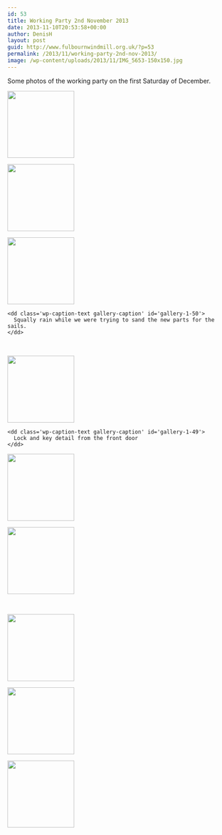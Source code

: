 ```yaml
---
id: 53
title: Working Party 2nd November 2013
date: 2013-11-10T20:53:58+00:00
author: DenisH
layout: post
guid: http://www.fulbournwindmill.org.uk/?p=53
permalink: /2013/11/working-party-2nd-nov-2013/
image: /wp-content/uploads/2013/11/IMG_5653-150x150.jpg
---
```

Some photos of the working party on the first Saturday of December.
<!--break-->
<div id='gallery-1' class='gallery galleryid-53 gallery-columns-3 gallery-size-thumbnail'>
  <dl class='gallery-item'>
    <dt class='gallery-icon landscape'>
      <a href='http://www.fulbournwindmill.org.uk/img_0862/'><img width="150" height="150" src="http://www.fulbournwindmill.org.uk/wp-content/uploads/2013/11/IMG_0862-150x150.jpg" class="attachment-thumbnail size-thumbnail" alt="" /></a>
    </dt>
  </dl>
  
  <dl class='gallery-item'>
    <dt class='gallery-icon landscape'>
      <a href='http://www.fulbournwindmill.org.uk/img_0861/'><img width="150" height="150" src="http://www.fulbournwindmill.org.uk/wp-content/uploads/2013/11/IMG_0861-150x150.jpg" class="attachment-thumbnail size-thumbnail" alt="" /></a>
    </dt>
  </dl>
  
  <dl class='gallery-item'>
    <dt class='gallery-icon portrait'>
      <a href='http://www.fulbournwindmill.org.uk/img_0857/'><img width="150" height="150" src="http://www.fulbournwindmill.org.uk/wp-content/uploads/2013/11/IMG_0857-150x150.jpg" class="attachment-thumbnail size-thumbnail" alt="" aria-describedby="gallery-1-50" /></a>
    </dt>
    
    <dd class='wp-caption-text gallery-caption' id='gallery-1-50'>
      Squally rain while we were trying to sand the new parts for the sails.
    </dd>
  </dl>
  
  <br style="clear: both" />
  
  <dl class='gallery-item'>
    <dt class='gallery-icon portrait'>
      <a href='http://www.fulbournwindmill.org.uk/img_0855/'><img width="150" height="150" src="http://www.fulbournwindmill.org.uk/wp-content/uploads/2013/11/IMG_0855-150x150.jpg" class="attachment-thumbnail size-thumbnail" alt="" aria-describedby="gallery-1-49" /></a>
    </dt>
    
    <dd class='wp-caption-text gallery-caption' id='gallery-1-49'>
      Lock and key detail from the front door
    </dd>
  </dl>
  
  <dl class='gallery-item'>
    <dt class='gallery-icon portrait'>
      <a href='http://www.fulbournwindmill.org.uk/img_0852/'><img width="150" height="150" src="http://www.fulbournwindmill.org.uk/wp-content/uploads/2013/11/IMG_0852-150x150.jpg" class="attachment-thumbnail size-thumbnail" alt="" /></a>
    </dt>
  </dl>
  
  <dl class='gallery-item'>
    <dt class='gallery-icon landscape'>
      <a href='http://www.fulbournwindmill.org.uk/img_5669/'><img width="150" height="150" src="http://www.fulbournwindmill.org.uk/wp-content/uploads/2013/11/IMG_5669-150x150.jpg" class="attachment-thumbnail size-thumbnail" alt="" /></a>
    </dt>
  </dl>
  
  <br style="clear: both" />
  
  <dl class='gallery-item'>
    <dt class='gallery-icon landscape'>
      <a href='http://www.fulbournwindmill.org.uk/img_5664/'><img width="150" height="150" src="http://www.fulbournwindmill.org.uk/wp-content/uploads/2013/11/IMG_5664-150x150.jpg" class="attachment-thumbnail size-thumbnail" alt="" /></a>
    </dt>
  </dl>
  
  <dl class='gallery-item'>
    <dt class='gallery-icon portrait'>
      <a href='http://www.fulbournwindmill.org.uk/img_5654/'><img width="150" height="150" src="http://www.fulbournwindmill.org.uk/wp-content/uploads/2013/11/IMG_5654-150x150.jpg" class="attachment-thumbnail size-thumbnail" alt="" /></a>
    </dt>
  </dl>
  
  <dl class='gallery-item'>
    <dt class='gallery-icon landscape'>
      <a href='http://www.fulbournwindmill.org.uk/img_5653/'><img width="150" height="150" src="http://www.fulbournwindmill.org.uk/wp-content/uploads/2013/11/IMG_5653-150x150.jpg" class="attachment-thumbnail size-thumbnail" alt="" /></a>
    </dt>
  </dl>
  
  <br style="clear: both" />
</div>

&nbsp;
